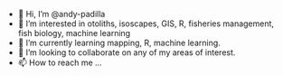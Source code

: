 - 👋 Hi, I’m @andy-padilla
- 👀 I’m interested in otoliths, isoscapes, GIS, R, fisheries management, fish biology, machine learning
- 🌱 I’m currently learning mapping, R, machine learning.
- 💞️ I’m looking to collaborate on any of my areas of interest.
- 📫 How to reach me ...

<!---
andy-padilla/andy-padilla is a ✨ special ✨ repository because its `README.md` (this file) appears on your GitHub profile.
You can click the Preview link to take a look at your changes.
--->
